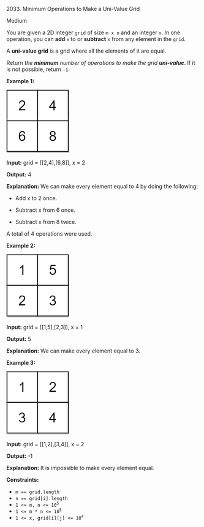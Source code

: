 2033\. Minimum Operations to Make a Uni-Value Grid

Medium

You are given a 2D integer `grid` of size `m x n` and an integer `x`. In one operation, you can **add** `x` to or **subtract** `x` from any element in the `grid`.

A **uni-value grid** is a grid where all the elements of it are equal.

Return _the **minimum** number of operations to make the grid **uni-value**_. If it is not possible, return `-1`.

**Example 1:**

![](gridtxt.png)

**Input:** grid = [[2,4],[6,8]], x = 2

**Output:** 4

**Explanation:** We can make every element equal to 4 by doing the following: 

- Add x to 2 once. 

- Subtract x from 6 once. 

- Subtract x from 8 twice. 
  
A total of 4 operations were used.

**Example 2:**

![](gridtxt-1.png)

**Input:** grid = [[1,5],[2,3]], x = 1

**Output:** 5

**Explanation:** We can make every element equal to 3.

**Example 3:**

![](gridtxt-2.png)

**Input:** grid = [[1,2],[3,4]], x = 2

**Output:** -1

**Explanation:** It is impossible to make every element equal.

**Constraints:**

*   `m == grid.length`
*   `n == grid[i].length`
*   <code>1 <= m, n <= 10<sup>5</sup></code>
*   <code>1 <= m * n <= 10<sup>5</sup></code>
*   <code>1 <= x, grid[i][j] <= 10<sup>4</sup></code>